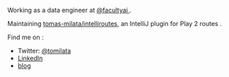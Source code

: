 Working as a data engineer at [@facultyai ](https://github.com/facultyai).

Maintaining [tomas-milata/intelliroutes](https://github.com/tomas-milata/intelliroutes), an IntelliJ plugin for Play 2 routes .

Find me on :
 - Twitter: [@tomilata](https://twitter.com/tomilata)
 - [LinkedIn](https://www.linkedin.com/in/tomilata/)
 - [blog](https://tomas-milata.github.io)
 
<!--
**tomas-milata/tomas-milata** is a ✨ _special_ ✨ repository because its `README.md` (this file) appears on your GitHub profile.

Here are some ideas to get you started:

- 🔭 I’m currently working on ...
- 🌱 I’m currently learning ...
- 👯 I’m looking to collaborate on ...
- 🤔 I’m looking for help with ...
- 💬 Ask me about ...
- 📫 How to reach me: ...
- 😄 Pronouns: ...
- ⚡ Fun fact: ...
-->
